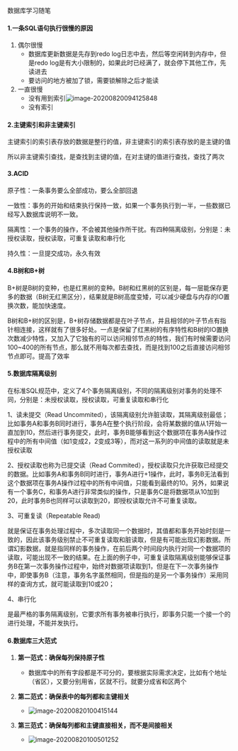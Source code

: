 数据库学习随笔

#### 1.一条SQL语句执行很慢的原因

1. 偶尔很慢
   - 数据库更新数据是先存到redo log日志中去，然后等空闲转到内存中，但是redo log是有大小限制的，如果此时已经满了，就会停下其他工作，先读进去
   - 要访问的地方被加了锁，需要锁解除之后才能读
2. 一直很慢
   - 没有用到索引![image-20200820094125848](C:\Users\asus\AppData\Roaming\Typora\typora-user-images\image-20200820094125848.png)
   - 没有索引

#### 2.主键索引和非主键索引

​	主键索引的索引表存放的数据是整行的值，非主键索引的索引表存放的是主键的值

​	所以非主键索引查找，是查找到主键的值，在对主键的值进行查找，查找了两次



#### 3.ACID

原子性：一条事务要么全部成功，要么全部回退

一致性：事务的开始和结束执行保持一致，如果一个事务执行到一半，一些数据已经写入数据库说明不一致。

隔离性：一个事务的操作，不会被其他操作所干扰。有四种隔离级别，分别是：未授权读取，授权读取，可重复读取和串行化

持久性：一旦提交成功，永久有效



#### 4.B树和B+树

​	B+树是B树的变种，也是红黑树的变种。B树和红黑树的区别是，每一层能保存更多的数据（B树无红黑区分），结果就是B树高度变矮，可以减少硬盘与内存的IO置换次数，能加快速度。

​	B树和B+树的区别是，B+树存储数据都是在叶子节点，并且相邻的叶子节点有指针相连接，这样就有了很多好处。一点是保留了红黑树的有序特性和B树的IO置换次数减少特性，又加入了它独有的可以访问相邻节点的特性，我们有时候需要访问100~400的所有节点，那么就不用每次都去查找，而是找到100之后直接访问相邻节点即可。提高了效率



#### 5.数据库隔离级别

在标准SQL规范中，定义了4个事务隔离级别，不同的隔离级别对事务的处理不同，分别是：未授权读取，授权读取，可重复读取和串行化

1、读未提交（Read Uncommited），该隔离级别允许脏读取，其隔离级别最低；比如事务A和事务B同时进行，事务A在整个执行阶段，会将某数据的值从1开始一直加到10，然后进行事务提交，此时，事务B能够看到这个数据项在事务A操作过程中的所有中间值（如1变成2，2变成3等），而对这一系列的中间值的读取就是未授权读取

2、授权读取也称为已提交读（Read Commited），授权读取只允许获取已经提交的数据。比如事务A和事务B同时进行，事务A进行+1操作，此时，事务B无法看到这个数据项在事务A操作过程中的所有中间值，只能看到最终的10。另外，如果说有一个事务C，和事务A进行非常类似的操作，只是事务C是将数据项从10加到20，此时事务B也同样可以读取到20，即授权读取允许不可重复读取。

3、可重复读（Repeatable Read)

就是保证在事务处理过程中，多次读取同一个数据时，其值都和事务开始时刻是一致的，因此该事务级别禁止不可重复读取和脏读取，但是有可能出现幻影数据。所谓幻影数据，就是指同样的事务操作，在前后两个时间段内执行对同一个数据项的读取，可能出现不一致的结果。在上面的例子中，可重复读取隔离级别能够保证事务B在第一次事务操作过程中，始终对数据项读取到1，但是在下一次事务操作中，即使事务B（注意，事务名字虽然相同，但是指的是另一个事务操作）采用同样的查询方式，就可能读取到10或20；

4、串行化  

是最严格的事务隔离级别，它要求所有事务被串行执行，即事务只能一个接一个的进行处理，不能并发执行。



#### 6.数据库三大范式

1. **第一范式：确保每列保持原子性**
   - 数据库中的所有字段都是不可分的，要根据实际需求决定，比如有个地址（省区），又要分别用省，区就不行。就要分成省和区两个
2. **第二范式：确保表中的每列都和主键相关**
   - ![image-20200820100415144](C:\Users\asus\AppData\Roaming\Typora\typora-user-images\image-20200820100415144.png)

3. **第三范式：确保每列都和主键直接相关，而不是间接相关**

   - ![image-20200820100501252](C:\Users\asus\AppData\Roaming\Typora\typora-user-images\image-20200820100501252.png)